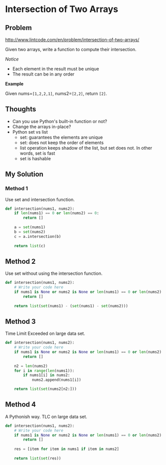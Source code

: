 # Intersection of Two Arrays

## Problem

http://www.lintcode.com/en/problem/intersection-of-two-arrays/

Given two arrays, write a function to compute their intersection.

*Notice*

- Each element in the result must be unique
- The result can be in any order

**Example**

Given nums=```[1,2,2,1]```, nums2=```[2,2]```, return ```[2]```. 

## Thoughts

- Can you use Python's built-in function or not?
- Change the arrays in-place?
- Python set vs list
    - set: guarantees the elements are unique
    - set: does not keep the order of elements
    - list operation keeps shadow of the list, but set does not. In other words, set is fast
    - set is hashable

## My Solution

### Method 1

Use set and intersection function.

```python
def intersection(nums1, nums2):
    if len(nums1) == 0 or len(nums2) == 0:
        return []
    
    a = set(nums1)
    b = set(nums2)
    c = a.intersection(b)
    
    return list(c)
```

## Method 2

Use set without using the intersection function.

```python
def intersection(nums1, nums2):
    # Write your code here
    if nums1 is None or nums2 is None or len(nums1) == 0 or len(nums2) == 0:
        return []
    
    return list(set(nums1) - (set(nums1) - set(nums2)))
```

## Method 3

Time Limit Exceeded on large data set.

```python
def intersection(nums1, nums2):
    # Write your code here
    if nums1 is None or nums2 is None or len(nums1) == 0 or len(nums2) == 0:
        return []
    
    n2 = len(nums2)
    for i in range(len(nums1)):
        if nums1[i] in nums2:
            nums2.append(nums1[i])

    return list(set(nums2[n2:]))
```

## Method 4

A Pythonish way. TLC on large data set.

```python
def intersection(nums1, nums2):
    # Write your code here
    if nums1 is None or nums2 is None or len(nums1) == 0 or len(nums2) == 0:
        return []
    
    res = [item for item in nums1 if item in nums2]
    
    return list(set(res))
```
